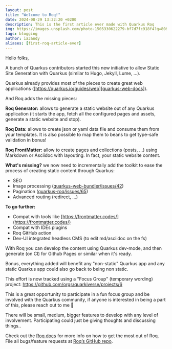 ```yaml
---
layout: post
title: "Welcome to Roq!"
date: 2024-08-29 13:32:20 +0200
description: This is the first article ever made with Quarkus Roq
img: https://images.unsplash.com/photo-1505330622279-bf7d7fc918f4?q=80&w=3540&auto=format&fit=crop&ixlib=rb-4.0.3&ixid=M3wxMjA3fDB8MHxwaG90by1wYWdlfHx8fGVufDB8fHx8fA%3D%3D
tags: blogging
author: ia3andy
aliases: [first-roq-article-ever]
---
```


Hello folks,

A bunch of Quarkus contributors started this new initiative to allow Static Site Generation with Quarkus (similar to Hugo, Jekyll, Lume, ...).

Quarkus already provides most of the pieces to create great web applications ([https://quarkus.io/guides/web][quarkus-web-docs]).

And Roq adds the missing pieces:

**Roq Generator:** allows to generate a static website out of any Quarkus application (it starts the app, fetch all the configured pages and assets, generate a static website and stop).

**Roq Data:** allows to create json or yaml data file and consume them from your templates. It is also possible to map them to beans to get type-safe validation in bonus!

**Roq FrontMatter:** allow to create pages and collections (posts, ...) using Markdown or Asciidoc with layouting. In fact, your static website content.

**What's missing?** we now need to incrementally add the toolkit to ease the process of creating static content through Quarkus:

- SEO
- Image processing ([quarkus-web-bundler/issues/42](https://github.com/quarkiverse/quarkus-web-bundler/issues/42))
- Pagination ([quarkus-roq/issues/65](https://github.com/quarkiverse/quarkus-web-bundler/issues/42))
- Advanced routing (redirect, ...)

**To go further:**

- Compat with tools like [https://frontmatter.codes/](https://frontmatter.codes/)
- Compat with IDEs plugins
- Roq GitHub action
- Dev-UI integrated headless CMS (to edit md/asciidoc on the fs)

With Roq you can develop the content using Quarkus dev-mode, and then generate (on CI) for Github Pages or similar when it's ready.

Bonus, everything added will benefit any "non-static" Quarkus app and any static Quarkus app could also go back to being non static.

This effort is now tracked using a "Focus Group" (temporary wording) project: https://github.com/orgs/quarkiverse/projects/6

This is a great opportunity to participate in a fun focus group and be involved with the Quarkus community, if anyone is interested in being a part of this, please reach out to me 🚀

There will be small, medium, bigger features to develop with any level of involvement. Participating could just be giving thoughts and discussing things..

Check out the [Roq docs][roq-docs] for more info on how to get the most out of Roq. File all bugs/feature requests at [Roq’s GitHub repo][roq-gh].

[quarkus-web-docs]: https://quarkus.io/guides/web
[roq-docs]: https://docs.quarkiverse.io/quarkus-roq/dev/index.html
[roq-gh]: https://github.com/quarkiverse/quarkus-roq
